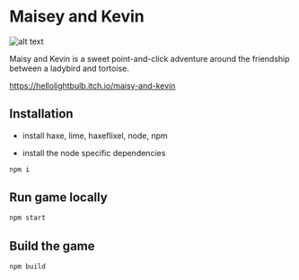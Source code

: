 # Maisey and Kevin

![alt text](https://img.itch.zone/aW1nLzMwNzg0NTguanBn/original/39xGMk.jpg "Maisey and Kevin")

Maisy and Kevin is a sweet point-and-click adventure around the friendship between a ladybird and tortoise.

https://hellolightbulb.itch.io/maisy-and-kevin


## Installation
- install haxe, lime, haxeflixel, node, npm

- install the node specific dependencies
```sh
npm i
```

## Run game locally
```sh
npm start
```

## Build the game
```sh
npm build
```
